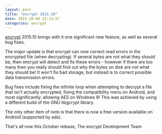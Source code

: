 ```yaml
---
layout: post
title: "encrypt 2015.10"
date: 2015-10-04 15:12:57
categories: encrypt
---
```

[encrypt][] 2015.10 brings with it one significant new feature, as well as several bug fixes.

The major update is that encrypt can now correct read errors in the encrypted file (when decrypting). If several bytes are not what they should be, then encrypt will detect and fix these errors - however if there are too many then you really should find out why the bytes on disk are not what they should be! It won't fix bad storage, but instead is to correct possible data transmission errors.

Bug fixes include fixing the infinite loop when attempting to decrypt a file that isn't actually encrypted, fixing the compatibility menu on Android, and most significantly: allowing AES on Windows 8! This was achieved by using a different build of the GNU libgcrypt library.

The only other item of note is that there is now a free version available on Android (supported by ads).

That's all now this October release,
The encrypt Development Team

[encrypt]: /projects/encrypt
